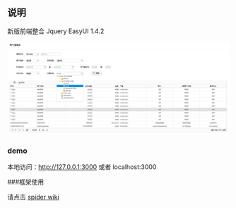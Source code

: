 ## 说明

新版前端整合 Jquery EasyUI 1.4.2

![snapshot](images/snapshoot.png)

### demo

本地访问：http://127.0.0.1:3000 或者 localhost:3000

###框架使用

请点击 [spider wiki](https://github.com/araneid/spider/wiki)
